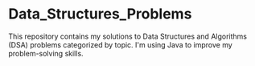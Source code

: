 # Data_Structures_Problems
This repository contains my solutions to Data Structures and Algorithms (DSA) problems categorized by topic. I'm using Java to improve my problem-solving skills.
